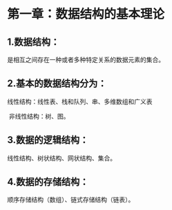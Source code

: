 # 第一章：数据结构的基本理论

## 1.数据结构：

是相互之间存在一种或者多种特定关系的数据元素的集合。

## 2.基本的数据结构分为：

线性结构：线性表、栈和队列、串、多维数组和广义表

​      非线性结构：树、图。

## 3.数据的逻辑结构：

线性结构、树状结构、网状结构、集合。

## 4.数据的存储结构：

顺序存储结构（数组）、链式存储结构（链表）。

